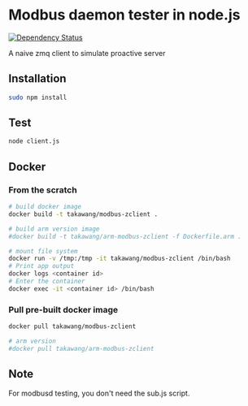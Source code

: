 # Modbus daemon tester in node.js 

[![Dependency Status](https://www.versioneye.com/user/projects/57600571433d18005179252e/badge.svg?style=flat)](https://www.versioneye.com/user/projects/57600571433d18005179252e)

A naive zmq client to simulate proactive server

## Installation
```bash
sudo npm install 
```

## Test
```bash
node client.js
```

## Docker

### From the scratch
```bash
# build docker image 
docker build -t takawang/modbus-zclient .

# build arm version image 
#docker build -t takawang/arm-modbus-zclient -f Dockerfile.arm .

# mount file system
docker run -v /tmp:/tmp -it takawang/modbus-zclient /bin/bash
# Print app output
docker logs <container id>
# Enter the container
docker exec -it <container id> /bin/bash
```

### Pull pre-built docker image
```bash
docker pull takawang/modbus-zclient

# arm version
#docker pull takawang/arm-modbus-zclient
```

## Note
For modbusd testing, you don't need the sub.js script. 